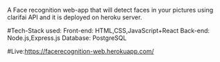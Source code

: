 A Face recognition web-app that will detect faces in your pictures using clarifai API and it is deployed on heroku server.

#Tech-Stack used:
Front-end: HTML,CSS,JavaScript+React
Back-end: Node.js,Express.js
Database: PostgreSQL

#Live:https://facerecognition-web.herokuapp.com/

